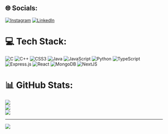 
## 🌐 Socials:
[![Instagram](https://img.shields.io/badge/Instagram-%23E4405F.svg?logo=Instagram&logoColor=white)](https://instagram.com/@sen_thee_007) [![LinkedIn](https://img.shields.io/badge/LinkedIn-%230077B5.svg?logo=linkedin&logoColor=white)](https://www.linkedin.com/in/ellankovan-sentheepan/) 

# 💻 Tech Stack:
![C](https://img.shields.io/badge/c-%2300599C.svg?style=for-the-badge&logo=c&logoColor=white) ![C++](https://img.shields.io/badge/c++-%2300599C.svg?style=for-the-badge&logo=c%2B%2B&logoColor=white) ![CSS3](https://img.shields.io/badge/css3-%231572B6.svg?style=for-the-badge&logo=css3&logoColor=white) ![Java](https://img.shields.io/badge/java-%23ED8B00.svg?style=for-the-badge&logo=openjdk&logoColor=white) ![JavaScript](https://img.shields.io/badge/javascript-%23323330.svg?style=for-the-badge&logo=javascript&logoColor=%23F7DF1E) ![Python](https://img.shields.io/badge/python-3670A0?style=for-the-badge&logo=python&logoColor=ffdd54) ![TypeScript](https://img.shields.io/badge/typescript-%23007ACC.svg?style=for-the-badge&logo=typescript&logoColor=white) ![Express.js](https://img.shields.io/badge/express.js-%23404d59.svg?style=for-the-badge&logo=express&logoColor=%2361DAFB) ![React](https://img.shields.io/badge/react-%2320232a.svg?style=for-the-badge&logo=react&logoColor=%2361DAFB) ![MongoDB](https://img.shields.io/badge/MongoDB-%234ea94b.svg?style=for-the-badge&logo=mongodb&logoColor=white) ![NextJS](https://svgmix.com/item/z1b1LX/next-js)
# 📊 GitHub Stats:
![](https://github-readme-stats.vercel.app/api?username=Senthee1811&theme=dark&hide_border=false&include_all_commits=false&count_private=false)<br/>
![](https://github-readme-streak-stats.herokuapp.com/?user=Senthee1811&theme=dark&hide_border=false)<br/>
![](https://github-readme-stats.vercel.app/api/top-langs/?username=Senthee1811&theme=dark&hide_border=false&include_all_commits=false&count_private=false&layout=compact)

---
[![](https://visitcount.itsvg.in/api?id=Senthee1811&icon=0&color=0)](https://visitcount.itsvg.in)

<!-- Proudly created with GPRM ( https://gprm.itsvg.in ) -->
